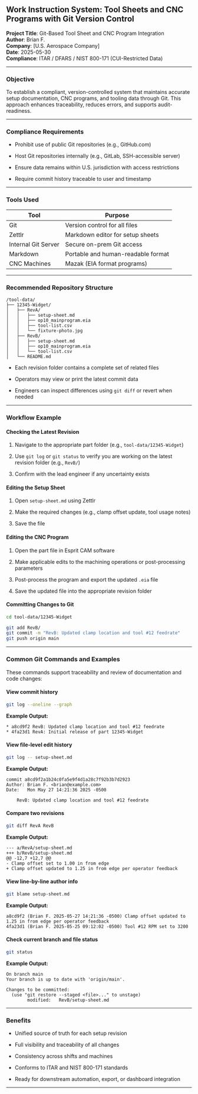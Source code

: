 ## Work Instruction System: Tool Sheets and CNC Programs with Git Version Control

**Project Title**: Git-Based Tool Sheet and CNC Program Integration  
**Author**: Brian F.  
**Company**: [U.S. Aerospace Company]  
**Date**: 2025-05-30  
**Compliance**: ITAR / DFARS / NIST 800-171 (CUI-Restricted Data)

---

### Objective

To establish a compliant, version-controlled system that maintains accurate setup documentation, CNC programs, and tooling data through Git. This approach enhances traceability, reduces errors, and supports audit-readiness.

---

### Compliance Requirements

- Prohibit use of public Git repositories (e.g., GitHub.com)

- Host Git repositories internally (e.g., GitLab, SSH-accessible server)

- Ensure data remains within U.S. jurisdiction with access restrictions

- Require commit history traceable to user and timestamp

---

### Tools Used

| Tool                | Purpose                            |
| ------------------- | ---------------------------------- |
| Git                 | Version control for all files      |
| Zettlr              | Markdown editor for setup sheets   |
| Internal Git Server | Secure on-prem Git access          |
| Markdown            | Portable and human-readable format |
| CNC Machines        | Mazak (EIA format programs)        |

---

### Recommended Repository Structure

```
/tool-data/
├── 12345-Widget/
│   ├── RevA/
│   │   ├── setup-sheet.md
│   │   ├── op10_mainprogram.eia
│   │   ├── tool-list.csv
│   │   └── fixture-photo.jpg
│   ├── RevB/
│   │   ├── setup-sheet.md
│   │   ├── op10_mainprogram.eia
│   │   └── tool-list.csv
│   └── README.md
```

- Each revision folder contains a complete set of related files

- Operators may view or print the latest commit data

- Engineers can inspect differences using `git diff` or revert when needed

---

### Workflow Example

#### Checking the Latest Revision

1. Navigate to the appropriate part folder (e.g., `tool-data/12345-Widget`)

2. Use `git log` or `git status` to verify you are working on the latest revision folder (e.g., `RevB/`)

3. Confirm with the lead engineer if any uncertainty exists

#### Editing the Setup Sheet

1. Open `setup-sheet.md` using Zettlr

2. Make the required changes (e.g., clamp offset update, tool usage notes)

3. Save the file

#### Editing the CNC Program

1. Open the part file in Esprit CAM software

2. Make applicable edits to the machining operations or post-processing parameters

3. Post-process the program and export the updated `.eia` file

4. Save the updated file into the appropriate revision folder

#### Committing Changes to Git

```bash
cd tool-data/12345-Widget

git add RevB/
git commit -m "RevB: Updated clamp location and tool #12 feedrate"
git push origin main
```

---

### Common Git Commands and Examples

These commands support traceability and review of documentation and code changes:

#### View commit history

```bash
git log --oneline --graph
```

**Example Output:**

```
* a8cd9f2 RevB: Updated clamp location and tool #12 feedrate
* 4fa23d1 RevA: Initial release of part 12345-Widget
```

#### View file-level edit history

```bash
git log -- setup-sheet.md
```

**Example Output:**

```
commit a8cd9f2a1b24c0fa5e9f4d1a28c7f92b3b7d2923
Author: Brian F. <brian@example.com>
Date:   Mon May 27 14:21:36 2025 -0500

    RevB: Updated clamp location and tool #12 feedrate
```

#### Compare two revisions

```bash
git diff RevA RevB
```

**Example Output:**

```
--- a/RevA/setup-sheet.md
+++ b/RevB/setup-sheet.md
@@ -12,7 +12,7 @@
- Clamp offset set to 1.00 in from edge
+ Clamp offset updated to 1.25 in from edge per operator feedback
```

#### View line-by-line author info

```bash
git blame setup-sheet.md
```

**Example Output:**

```
a8cd9f2 (Brian F. 2025-05-27 14:21:36 -0500) Clamp offset updated to 1.25 in from edge per operator feedback
4fa23d1 (Brian F. 2025-05-25 09:12:02 -0500) Tool #12 RPM set to 3200
```

#### Check current branch and file status

```bash
git status
```

**Example Output:**

```
On branch main
Your branch is up to date with 'origin/main'.

Changes to be committed:
  (use "git restore --staged <file>..." to unstage)
        modified:   RevB/setup-sheet.md
```

---

### Benefits

- Unified source of truth for each setup revision

- Full visibility and traceability of all changes

- Consistency across shifts and machines

- Conforms to ITAR and NIST 800-171 standards

- Ready for downstream automation, export, or dashboard integration

---
